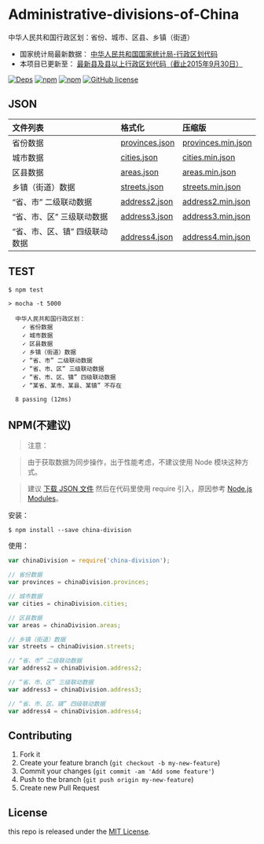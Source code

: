 # Administrative-divisions-of-China

中华人民共和国行政区划：省份、城市、区县、乡镇（街道）

* 国家统计局最新数据： [中华人民共和国国家统计局-行政区划代码](http://www.stats.gov.cn/tjsj/tjbz/xzqhdm/)
* 本项目已更新至： [最新县及县以上行政区划代码（截止2015年9月30日）](http://www.stats.gov.cn/tjsj/tjbz/xzqhdm/201608/t20160809_1386477.html)

[![Deps](https://david-dm.org/modood/Administrative-divisions-of-China.svg)](https://david-dm.org/modood/Administrative-divisions-of-China)
[![npm](https://img.shields.io/npm/v/china-division.svg)](https://www.npmjs.com/package/china-division)
[![npm](https://img.shields.io/npm/dt/china-division.svg)](https://www.npmjs.com/package/china-division)
[![GitHub license](https://img.shields.io/badge/license-MIT-blue.svg)](https://raw.githubusercontent.com/modood/Administrative-divisions-of-China/master/LICENSE)

## JSON

| 文件列表                                     | 格式化         | 压缩版      |
|:---------------------------------------------|:---------------| :-----------|
| 省份数据                                     | [provinces.json](https://github.com/modood/Administrative-divisions-of-China/blob/master/dist/provinces.json) | [provinces.min.json](https://github.com/modood/Administrative-divisions-of-China/blob/master/dist/provinces.min.json) |
| 城市数据                                     | [cities.json](https://github.com/modood/Administrative-divisions-of-China/blob/master/dist/cities.json) | [cities.min.json](https://github.com/modood/Administrative-divisions-of-China/blob/master/dist/cities.min.json) |
| 区县数据                                     | [areas.json](https://github.com/modood/Administrative-divisions-of-China/blob/master/dist/areas.json) | [areas.min.json](https://github.com/modood/Administrative-divisions-of-China/blob/master/dist/areas.min.json) |
| 乡镇（街道）数据                             | [streets.json](https://github.com/modood/Administrative-divisions-of-China/blob/master/dist/streets.json) | [streets.min.json](https://github.com/modood/Administrative-divisions-of-China/blob/master/dist/streets.min.json) |
| “省、市” 二级联动数据                        | [address2.json](https://github.com/modood/Administrative-divisions-of-China/blob/master/dist/address2.json) | [address2.min.json](https://github.com/modood/Administrative-divisions-of-China/blob/master/dist/address2.min.json) |
| “省、市、区” 三级联动数据                    | [address3.json](https://github.com/modood/Administrative-divisions-of-China/blob/master/dist/address3.json) | [address3.min.json](https://github.com/modood/Administrative-divisions-of-China/blob/master/dist/address3.min.json) |
| “省、市、区、镇” 四级联动数据                | [address4.json](https://github.com/modood/Administrative-divisions-of-China/blob/master/dist/address4.json) | [address4.min.json](https://github.com/modood/Administrative-divisions-of-China/blob/master/dist/address4.min.json) |

## TEST

```
$ npm test

> mocha -t 5000

  中华人民共和国行政区划：
    ✓ 省份数据
    ✓ 城市数据
    ✓ 区县数据
    ✓ 乡镇（街道）数据
    ✓ “省、市” 二级联动数据
    ✓ “省、市、区” 三级联动数据
    ✓ “省、市、区、镇” 四级联动数据
    ✓ “某省、某市、某县、某镇” 不存在

  8 passing (12ms)
```

## NPM(不建议)

> 注意：

> 由于获取数据为同步操作，出于性能考虑，不建议使用 Node 模块这种方式。

> 建议 [下载 JSON 文件](https://github.com/modood/Administrative-divisions-of-China#json)
> 然后在代码里使用 require 引入，原因参考 [Node.js Modules](https://nodejs.org/dist/latest-v4.x/docs/api/modules.html)。

安装：

```
$ npm install --save china-division
```

使用：

```js
var chinaDivision = require('china-division');

// 省份数据
var provinces = chinaDivision.provinces;

// 城市数据
var cities = chinaDivision.cities;

// 区县数据
var areas = chinaDivision.areas;

// 乡镇（街道）数据
var streets = chinaDivision.streets;

// “省、市” 二级联动数据
var address2 = chinaDivision.address2;

// “省、市、区” 三级联动数据
var address3 = chinaDivision.address3;

// “省、市、区、镇” 四级联动数据
var address4 = chinaDivision.address4;
```

## Contributing

1. Fork it
2. Create your feature branch (`git checkout -b my-new-feature`)
3. Commit your changes (`git commit -am 'Add some feature'`)
4. Push to the branch (`git push origin my-new-feature`)
5. Create new Pull Request

## License

this repo is released under the [MIT License](http://www.opensource.org/licenses/MIT).

